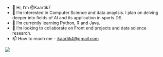- 👋 Hi, I’m @Kaartik7
- 👀 I’m interested in Computer Science and data anaylsis. I plan on delving deeper into fields of AI and its appilcation in sports DS.
- 🌱 I’m currently learning Python, R and Java.
- 💞️ I’m looking to collaborate on Front end projects and data science research.
- 📫 How to reach me - ikaartik4@gmail.com

<!---
Kaartik7/Kaartik7 is a ✨ special ✨ repository because its `README.md` (this file) appears on your GitHub profile.
You can click the Preview link to take a look at your changes.
--->
<img src= "https://github-readme-stats.vercel.app/api?username=Kaartik7&&show_icons=true&title_color=ffffff&icon_color=bb2acf&text_color=daf7dc&bg_color=151515">
